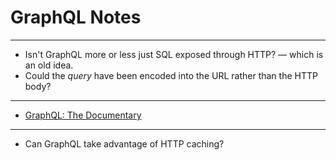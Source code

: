 # GraphQL Notes

---

* Isn't GraphQL more or less just SQL exposed through HTTP? — which is an old idea.
* Could the _query_ have been encoded into the URL rather than the HTTP body?

---

* [GraphQL: The Documentary](https://youtu.be/783ccP__No8)

---

* Can GraphQL take advantage of HTTP caching?
